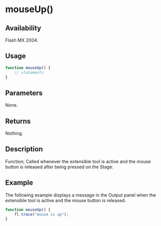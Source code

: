 # mouseUp()

## Availability

Flash MX 2004.

## Usage

```javascript
function mouseUp() {
    // statements
}
```

## Parameters

None.

## Returns

Nothing.

## Description

Function; Called whenever the extensible tool is active and the mouse button is released after being pressed on the Stage.

## Example

The following example displays a message in the Output panel when the extensible tool is active and the mouse button is released.

```javascript
function mouseUp() {
    fl.trace("mouse is up");
}
```
